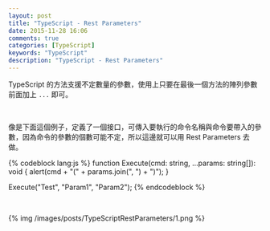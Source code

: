 ```yaml
---
layout: post
title: "TypeScript - Rest Parameters"
date: 2015-11-28 16:06
comments: true
categories: [TypeScript]
keywords: "TypeScript"
description: "TypeScript - Rest Parameters"
---
```


TypeScript 的方法支援不定數量的參數，使用上只要在最後一個方法的陣列參數前面加上 `...` 即可。  

<!-- More -->

<br/>


像是下面這個例子，定義了一個接口，可傳入要執行的命令名稱與命令要帶入的參數，因為命令的參數的個數可能不定，所以這邊就可以用 Rest Parameters 去做。  

{% codeblock lang:js %}
function Execute(cmd: string, ...params: string[]): void { 
	alert(cmd + "(" + params.join(", ") + ")"); 
} 

Execute("Test", "Param1", "Param2");
{% endcodeblock %}

<br/>


{% img /images/posts/TypeScriptRestParameters/1.png %}
